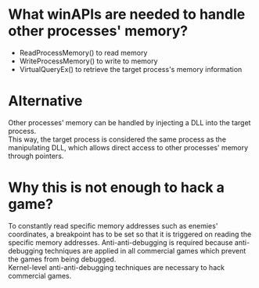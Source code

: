 # What winAPIs are needed to handle other processes' memory?
- ReadProcessMemory() to read memory
- WriteProcessMemory() to write to memory
- VirtualQueryEx() to retrieve the target process's memory information

# Alternative
Other processes' memory can be handled by injecting a DLL into the target process.<br>
This way, the target process is considered the same process as the manipulating DLL, which allows direct access to other processes' memory through pointers.<br>

# Why this is not enough to hack a game?
To constantly read specific memory addresses such as enemies' coordinates, a breakpoint has to be set so that it is triggered on reading the specific memory addresses. 
Anti-anti-debugging is required because anti-debugging techniques are applied in all commercial games which prevent the games from being debugged.<br>
Kernel-level anti-anti-debugging techniques are necessary to hack commercial games.
